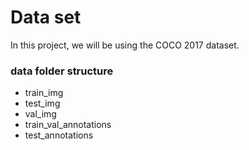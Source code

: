 # Data set

In this project, we will be using the COCO 2017 dataset.

### data folder structure
- train_img
- test_img
- val_img
- train_val_annotations
- test_annotations
